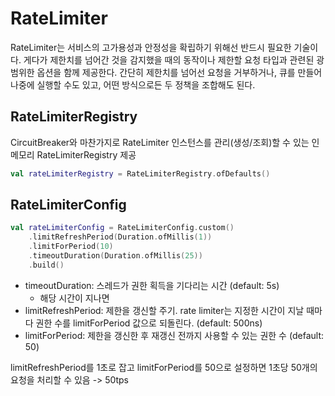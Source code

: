 # RateLimiter

RateLimiter는 서비스의 고가용성과 안정성을 확립하기 위해선 반드시 필요한 기술이다.
게다가 제한치를 넘어간 것을 감지했을 때의 동작이나 제한할 요청 타입과 관련된 광범위한 옵션을 함께 제공한다.
간단히 제한치를 넘어선 요청을 거부하거나, 큐를 만들어 나중에 실행할 수도 있고, 어떤 방식으로든 두 정책을 조합해도 된다.

## RateLimiterRegistry

CircuitBreaker와 마찬가지로 RateLimiter 인스턴스를 관리(생성/조회)할 수 있는 인 메모리 RateLimiterRegistry 제공

```kotlin
val rateLimiterRegistry = RateLimiterRegistry.ofDefaults()
```

## RateLimiterConfig

```kotlin
val rateLimiterConfig = RateLimiterConfig.custom()
    .limitRefreshPeriod(Duration.ofMillis(1))
    .limitForPeriod(10)
    .timeoutDuration(Duration.ofMillis(25))
    .build()
```

- timeoutDuration: 스레드가 권한 획득을 기다리는 시간 (default: 5s)
  - 해당 시간이 지나면 
- limitRefreshPeriod: 제한을 갱신할 주기. rate limiter는 지정한 시간이 지날 때마다 권한 수를 limitForPeriod 값으로 되돌린다. (default: 500ns)
- limitForPeriod: 제한을 갱신한 후 재갱신 전까지 사용할 수 있는 권한 수 (default: 50)

limitRefreshPeriod를 1초로 잡고 limitForPeriod를 50으로 설정하면 1초당 50개의 요청을 처리할 수 있음 -> 50tps

